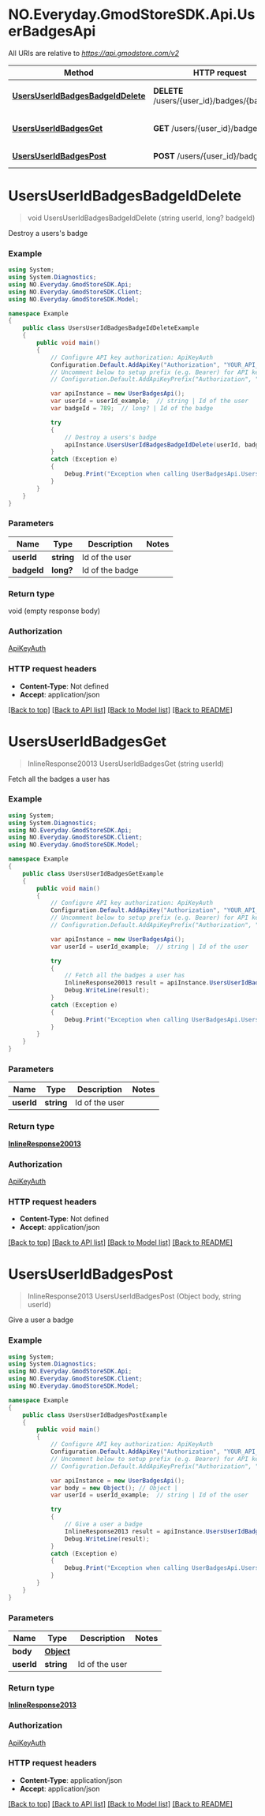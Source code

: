 # NO.Everyday.GmodStoreSDK.Api.UserBadgesApi

All URIs are relative to *https://api.gmodstore.com/v2*

Method | HTTP request | Description
------------- | ------------- | -------------
[**UsersUserIdBadgesBadgeIdDelete**](UserBadgesApi.md#usersuseridbadgesbadgeiddelete) | **DELETE** /users/{user_id}/badges/{badge_id} | Destroy a users&#x27;s badge
[**UsersUserIdBadgesGet**](UserBadgesApi.md#usersuseridbadgesget) | **GET** /users/{user_id}/badges | Fetch all the badges a user has
[**UsersUserIdBadgesPost**](UserBadgesApi.md#usersuseridbadgespost) | **POST** /users/{user_id}/badges | Give a user a badge

<a name="usersuseridbadgesbadgeiddelete"></a>
# **UsersUserIdBadgesBadgeIdDelete**
> void UsersUserIdBadgesBadgeIdDelete (string userId, long? badgeId)

Destroy a users's badge

### Example
```csharp
using System;
using System.Diagnostics;
using NO.Everyday.GmodStoreSDK.Api;
using NO.Everyday.GmodStoreSDK.Client;
using NO.Everyday.GmodStoreSDK.Model;

namespace Example
{
    public class UsersUserIdBadgesBadgeIdDeleteExample
    {
        public void main()
        {
            // Configure API key authorization: ApiKeyAuth
            Configuration.Default.AddApiKey("Authorization", "YOUR_API_KEY");
            // Uncomment below to setup prefix (e.g. Bearer) for API key, if needed
            // Configuration.Default.AddApiKeyPrefix("Authorization", "Bearer");

            var apiInstance = new UserBadgesApi();
            var userId = userId_example;  // string | Id of the user
            var badgeId = 789;  // long? | Id of the badge

            try
            {
                // Destroy a users's badge
                apiInstance.UsersUserIdBadgesBadgeIdDelete(userId, badgeId);
            }
            catch (Exception e)
            {
                Debug.Print("Exception when calling UserBadgesApi.UsersUserIdBadgesBadgeIdDelete: " + e.Message );
            }
        }
    }
}
```

### Parameters

Name | Type | Description  | Notes
------------- | ------------- | ------------- | -------------
 **userId** | **string**| Id of the user | 
 **badgeId** | **long?**| Id of the badge | 

### Return type

void (empty response body)

### Authorization

[ApiKeyAuth](../README.md#ApiKeyAuth)

### HTTP request headers

 - **Content-Type**: Not defined
 - **Accept**: application/json

[[Back to top]](#) [[Back to API list]](../README.md#documentation-for-api-endpoints) [[Back to Model list]](../README.md#documentation-for-models) [[Back to README]](../README.md)
<a name="usersuseridbadgesget"></a>
# **UsersUserIdBadgesGet**
> InlineResponse20013 UsersUserIdBadgesGet (string userId)

Fetch all the badges a user has

### Example
```csharp
using System;
using System.Diagnostics;
using NO.Everyday.GmodStoreSDK.Api;
using NO.Everyday.GmodStoreSDK.Client;
using NO.Everyday.GmodStoreSDK.Model;

namespace Example
{
    public class UsersUserIdBadgesGetExample
    {
        public void main()
        {
            // Configure API key authorization: ApiKeyAuth
            Configuration.Default.AddApiKey("Authorization", "YOUR_API_KEY");
            // Uncomment below to setup prefix (e.g. Bearer) for API key, if needed
            // Configuration.Default.AddApiKeyPrefix("Authorization", "Bearer");

            var apiInstance = new UserBadgesApi();
            var userId = userId_example;  // string | Id of the user

            try
            {
                // Fetch all the badges a user has
                InlineResponse20013 result = apiInstance.UsersUserIdBadgesGet(userId);
                Debug.WriteLine(result);
            }
            catch (Exception e)
            {
                Debug.Print("Exception when calling UserBadgesApi.UsersUserIdBadgesGet: " + e.Message );
            }
        }
    }
}
```

### Parameters

Name | Type | Description  | Notes
------------- | ------------- | ------------- | -------------
 **userId** | **string**| Id of the user | 

### Return type

[**InlineResponse20013**](InlineResponse20013.md)

### Authorization

[ApiKeyAuth](../README.md#ApiKeyAuth)

### HTTP request headers

 - **Content-Type**: Not defined
 - **Accept**: application/json

[[Back to top]](#) [[Back to API list]](../README.md#documentation-for-api-endpoints) [[Back to Model list]](../README.md#documentation-for-models) [[Back to README]](../README.md)
<a name="usersuseridbadgespost"></a>
# **UsersUserIdBadgesPost**
> InlineResponse2013 UsersUserIdBadgesPost (Object body, string userId)

Give a user a badge

### Example
```csharp
using System;
using System.Diagnostics;
using NO.Everyday.GmodStoreSDK.Api;
using NO.Everyday.GmodStoreSDK.Client;
using NO.Everyday.GmodStoreSDK.Model;

namespace Example
{
    public class UsersUserIdBadgesPostExample
    {
        public void main()
        {
            // Configure API key authorization: ApiKeyAuth
            Configuration.Default.AddApiKey("Authorization", "YOUR_API_KEY");
            // Uncomment below to setup prefix (e.g. Bearer) for API key, if needed
            // Configuration.Default.AddApiKeyPrefix("Authorization", "Bearer");

            var apiInstance = new UserBadgesApi();
            var body = new Object(); // Object | 
            var userId = userId_example;  // string | Id of the user

            try
            {
                // Give a user a badge
                InlineResponse2013 result = apiInstance.UsersUserIdBadgesPost(body, userId);
                Debug.WriteLine(result);
            }
            catch (Exception e)
            {
                Debug.Print("Exception when calling UserBadgesApi.UsersUserIdBadgesPost: " + e.Message );
            }
        }
    }
}
```

### Parameters

Name | Type | Description  | Notes
------------- | ------------- | ------------- | -------------
 **body** | [**Object**](Object.md)|  | 
 **userId** | **string**| Id of the user | 

### Return type

[**InlineResponse2013**](InlineResponse2013.md)

### Authorization

[ApiKeyAuth](../README.md#ApiKeyAuth)

### HTTP request headers

 - **Content-Type**: application/json
 - **Accept**: application/json

[[Back to top]](#) [[Back to API list]](../README.md#documentation-for-api-endpoints) [[Back to Model list]](../README.md#documentation-for-models) [[Back to README]](../README.md)
